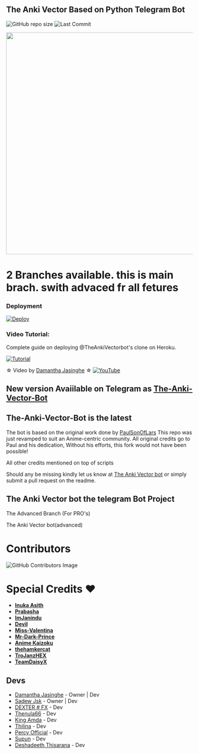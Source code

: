 ## The Anki Vector Based on Python Telegram Bot 

![GitHub repo size](https://img.shields.io/github/repo-size/Damantha126/The-Anki-Vector?label=Repo%20Size) ![Last Commit](https://img.shields.io/github/last-commit/damantha126/the-anki-vector?color=red&label=Last%20commit&logo=damantha&logoColor=green)
<p align="center">
  <img src="https://telegra.ph/file/17e7c135c81197457ac84.jpg" width='600"'>
</p>

# 2 Branches available. this is main brach. swith advaced fr all fetures

### Deployment
[![Deploy](https://www.herokucdn.com/deploy/button.svg)](https://heroku.com/deploy?template=https://github.com/Hasindu-Himasara/The-Anki-Vector)


### Video Tutorial:
Complete guide on deploying @TheAnkiVectorbot's clone on Heroku.

[![Tutorial](https://yt-embed.herokuapp.com/embed?v=fXXEcAkWAFU)](https://www.youtube.com/watch?v=fXXEcAkWAFU)

☆ Video by [Damantha Jasinghe](https://www.youtube.com/watch?v=fXXEcAkWAFU) ☆
[![YouTube](https://img.shields.io/badge/YouTube-Video%20Tutorial-red?logo=youtube)](https://www.youtube.com/watch?v=fXXEcAkWAFU)

## New version Avaiilable on Telegram as [The-Anki-Vector-Bot](https://t.me/TheAnkiVectorbot)
## The-Anki-Vector-Bot is the latest




The bot is based on the original work done by [PaulSonOfLars](https://github.com/PaulSonOfLars)
This repo was just revamped to suit an Anime-centric community. All original credits go to Paul and his dedication, Without his efforts, this fork would not have been possible!

All other credits mentioned on top of scripts

Should any be missing kindly let us know at [The Anki Vector bot](https://t.me/ankivectorUpdates) or simply submit a pull request on the readme.

## The Anki Vector bot the telegram Bot Project
The Advanced Branch (For PRO's)

The Anki Vector bot(advanced)

# Contributors
![GitHub Contributors Image](https://contrib.rocks/image?repo=Damantha126/the-anki-vector)

# Special Credits ❤

- **[Inuka Asith](https://github.com/inukaasith)**
- **[Prabasha](https://github.com/prabhasha-p/)**
- **[ImJanindu](https://github.com/imjanindu)** 
- **[Devil](https://github.com/lucifeermorningstar)** 
- **[Miss-Valentina](https://github.com/Miss-Valentina)** 
- **[Mr-Dark-Prince](https://github.com/Mr-Dark-Prince/)** 
- **[Anime Kaizoku](https://github.com/AnimeKaizoku)**
- **[thehamkercat](https://github.com/thehamkercat/)**
- **[TroJanzHEX](https://github.com/TroJanzHEX/)**
- **[TeamDaisyX](https://github.com/teamdaisyx)**


## Devs

- [Damantha Jasinghe](https://github.com/Damantha126) - Owner | Dev
- [Sadew Jsk](https://Github.com/sadew451) - Owner | Dev
- [DEXTER # FX](https://github.com/weejays) - Dev
- [Thenula66](https://github.com/thenula63728292) - Dev
- [King Amda](https://github.com/King-Amda) - Dev
- [Thilina](https://github.com/Thilinaweerasekara2003) - Dev
- [Percy Official](https://github.com/PercyOfficial) - Dev
- [Supun](https://github.com/youtubeslgeekshow) - Dev
- [Deshadeeth Thisarana](https://github.com/Deshadeeth-Thisarana) - Dev
